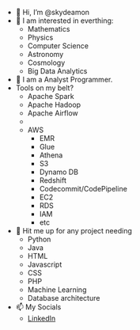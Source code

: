 - 👋 Hi, I’m @skydeamon
- 👀 I am interested in everthing:
  * Mathematics
  * Physics
  * Computer Science
  * Astronomy
  * Cosmology
  * Big Data Analytics
- 🌱 I am a Analyst Programmer.
- Tools on my belt?
  * Apache Spark
  * Apache Hadoop
  * Apache Airflow
  * 
  * AWS
    * EMR
    * Glue
    * Athena
    * S3
    * Dynamo DB
    * Redshift
    * Codecommit/CodePipeline
    * EC2
    * RDS
    * IAM
    * etc
- 💞️ Hit me up for any project needing
  * Python
  * Java
  * HTML
  * Javascript
  * CSS
  * PHP
  * Machine Learning
  * Database architecture
- 📫 My Socials
  * [LinkedIn](https://www.linkedin.com/in/jade-makwela-6a79111a8/)

<!---
skydeamon/skydeamon is a ✨ special ✨ repository because its `README.md` (this file) appears on your GitHub profile.
You can click the Preview link to take a look at your changes.
--->
